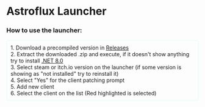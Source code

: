 # Astroflux Launcher
### How to use the launcher:
<div style="border:1px solid #d4fffa; padding:10px; border-radius: 5px;">
1. Download a precompiled version in <a href="https://github.com/raonygamer/AstrofluxLauncher/releases/latest">Releases</a><br>
2. Extract the downloaded .zip and execute, if it doesn't show anything try to install <a href="https://dotnet.microsoft.com/pt-br/download/dotnet/8.0">.NET 8.0</a><br>
3. Select steam or itch.io version on the launcher (if some version is showing as "not installed" try to reinstall it)<br>
4. Select "Yes" for the client patching prompt<br>
5. Add new client<br>
6. Select the client on the list (Red highlighted is selected)
</div>
